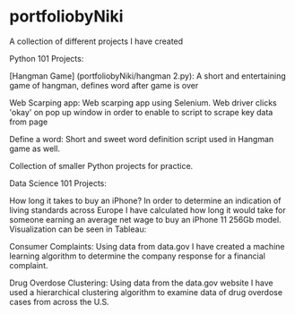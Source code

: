 # portfoliobyNiki
A collection of different projects I have created

Python 101 Projects:

[Hangman Game] (portfoliobyNiki/hangman 2.py): 
A short and entertaining game of hangman, defines word after game is over

Web Scarping app:
Web scarping app using Selenium. Web driver clicks 'okay' on pop up window in order to enable to script to scrape key data from page

Define a word:
Short and sweet word definition script used in Hangman game as well.

Collection of smaller Python projects for practice.

Data Science 101 Projects:

How long it takes to buy an iPhone?
In order to determine an indication of living standards across Europe I have calculated how long it would take for someone earning an average net wage to buy an iPhone 11 256Gb model. Visualization can be seen in Tableau: 

Consumer Complaints:
Using data from data.gov I have created a machine learning algorithm to determine the company response for a financial complaint.

Drug Overdose Clustering:
Using data from the data.gov website I have used a hierarchical clustering algorithm to examine data of drug overdose cases from across the U.S.
